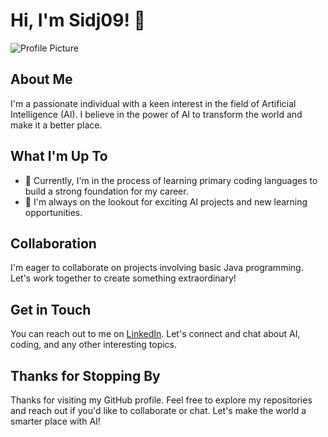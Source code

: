 # Hi, I'm Sidj09! 👋

![Profile Picture](https://github.com/sidj09.png)

## About Me

I'm a passionate individual with a keen interest in the field of Artificial Intelligence (AI). I believe in the power of AI to transform the world and make it a better place.

## What I'm Up To

- 🌱 Currently, I'm in the process of learning primary coding languages to build a strong foundation for my career.
- 👀 I'm always on the lookout for exciting AI projects and new learning opportunities.

## Collaboration

I'm eager to collaborate on projects involving basic Java programming. Let's work together to create something extraordinary!

## Get in Touch

You can reach out to me on [LinkedIn](https://www.linkedin.com/in/siddham-jain-399767280/). Let's connect and chat about AI, coding, and any other interesting topics.

## Thanks for Stopping By

Thanks for visiting my GitHub profile. Feel free to explore my repositories and reach out if you'd like to collaborate or chat. Let's make the world a smarter place with AI!

<!---
sidj09/sidj09 is a ✨ special ✨ repository because its `README.md` (this file) appears on your GitHub profile.
You can click the Preview link to take a look at your changes.
--->
